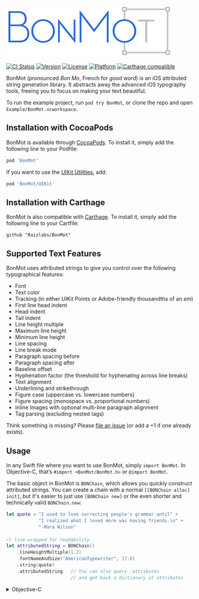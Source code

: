 <img width=443 src="readme-images/BonMot-logo.png" alt="BonMot Logo" />

[![CI Status](http://img.shields.io/travis/Raizlabs/BonMot.svg?style=flat)](https://travis-ci.org/Raizlabs/BonMot)
[![Version](https://img.shields.io/cocoapods/v/BonMot.svg?style=flat)](http://cocoapods.org/pods/BonMot)
[![License](https://img.shields.io/cocoapods/l/BonMot.svg?style=flat)](http://cocoapods.org/pods/BonMot)
[![Platform](https://img.shields.io/cocoapods/p/BonMot.svg?style=flat)](http://cocoapods.org/pods/BonMot)
[![Carthage compatible](https://img.shields.io/badge/Carthage-compatible-4BC51D.svg?style=flat)](https://github.com/Carthage/Carthage)

BonMot (pronounced *Bon Mo*, French for *good word*) is an iOS attributed string generation library. It abstracts away the advanced iOS typography tools, freeing you to focus on making your text beautiful.

To run the example project, run `pod try BonMot`, or clone the repo and open `Example/BonMot.xcworkspace`.

## Installation with CocoaPods

BonMot is available through [CocoaPods](http://cocoapods.org). To install
it, simply add the following line to your Podfile:

```ruby
pod 'BonMot'
```

If you want to use the [UIKit Utilities](#uikit-utilities), add:

```ruby
pod 'BonMot/UIKit'
```

## Installation with Carthage

BonMot is also compatible with [Carthage](https://github.com/Carthage/Carthage). To install it, simply add the following line to your Cartfile:

```ogdl
github "Raizlabs/BonMot"
```

## Supported Text Features

BonMot uses attributed strings to give you control over the following typographical features:

- Font
- Text color
- Tracking (in either UIKit Points or Adobe-friendly thousandths of an *em*)
- First line head indent
- Head indent
- Tail indent
- Line height multiple
- Maximum line height
- Minimum line height
- Line spacing
- Line break mode
- Paragraph spacing before
- Paragraph spacing after
- Baseline offset
- Hyphenation factor (the threshold for hyphenating across line breaks)
- Text alignment
- Underlining and strikethrough
- Figure case (uppercase vs. lowercase numbers)
- Figure spacing (monospace vs. proportional numbers)
- Inline Images with optional multi-line paragraph alignment
- Tag parsing (excluding nested tags)

Think something is missing? Please [file an issue](https://github.com/Raizlabs/BonMot/issues) (or add a +1 if one already exists).

## Usage

In any Swift file where you want to use BonMot, simply `import BonMot`. In Objective-C, that’s `#import <BonMot/BonMot.h>` or `@import BonMot`.

The basic object in BonMot is `BONChain`, which allows you quickly construct attributed strings. You can create a chain with a normal `[[BONChain alloc] init]`, but it's easier to just use `[BONChain new]` or the even shorter and technically valid `BONChain.new`:

```swift
let quote = "I used to love correcting people's grammar until" +
            "I realized what I loved more was having friends.\n" +
            "-Mara Wilson"

// line-wrapped for readability
let attributedString = BONChain()
    .lineHeightMultiple(1.2)
    .fontNameAndSize("AmericanTypewriter", 17.0)
    .string(quote)
    .attributedString   // You can also query .attributes
                        // and get back a dictionary of attributes
```
<details>
<summary>Objective-C</summary>
```objc
NSString *quote = @"I used to love correcting people’s grammar until\
 I realized what I loved more was having friends.\n\
—Mara Wilson";

// line-wrapped for readability
NSAttributedString *attributedString =
BONChain.new // [BONChain new] and [[BONChain alloc] init] also work
    .fontNameAndSize(@"AmericanTypewriter", 17.0)
    .lineHeightMultiple(1.8)
    .string(quote)
    .attributedString; // You can also query .attributes
                       // and get back a dictionary of attributes

```
</details>

You can also create a local variable or property to save a partially-configured chain. All the chaining methods pass copies of the chain, so you don't have to worry about later changes clobbering earlier properties:

```swift
// Base Chain
let birdChain = BONChain()
    .lineHeightMultiple(1.2)
    .font(UIFont.systemFontOfSize(17.0))
    .string("bird")

// Two chains with different colors
// that inherit their parents' properties
let redBirds = birdChain.color(.redColor())
let blueBirds = birdChain.color(.blueColor())

// Two different attributed strings with all attributes shared
// except for text color
let redBirdString = redBirds.attributedString
let blueBirdString = blueBirds.attributedString
```
<details>
<summary>Objective-C</summary>
```objc
// Base Chain
BONChain *birdChain =
BONChain.new
    .lineHeightMultiple(1.2)
    .font([UIFont systemFontOfSize:17.0])
    .string(@"bird");

// Two chains with different colors
// that inherit their parents’ properties
BONChain *redBirds = birdChain.color([UIColor redColor]);
BONChain *blueBirds = birdChain.color([UIColor blueColor]);
</details>

// two different attributed strings with all attributes shared
// except for text color
NSAttributedString *redBirdString = redBirds.attributedString;
NSAttributedString *blueBirdString = blueBirds.attributedString;
```
</details>

## Concatenation

You can concatenate an array of `BONChain`s or `BONText`s:
```swift
let oneFish = BONChain().string("one fish")
let twoFish = BONChain().string("two fish")
let redFish = BONChain().string("red fish").color(.redColor())
let blueFish = BONChain().string("blue fish").color(.blueColor())
let separator = BONChain().string(", ")

let string = BONText.joinTextables([oneFish, twoFish, redFish, blueFish], withSeparator: separator)
```
<details>
<summary>Objective-C</summary>
```objc
BONChain *oneFish = BONChain.new.string(@"one fish");
BONChain *twoFish = BONChain.new.string(@"two fish");
BONChain *redFish = BONChain.new.string(@"red fish").color([UIColor redColor]);
BONChain *blueFish = BONChain.new.string(@"blue fish").color([UIColor blueColor]);
BONChain *separator = BONChain.new.string(@", ");

NSAttributedString *string = [BONText joinTextables:@[ oneFish, twoFish, redFish, blueFish ] withSeparator:separator];
```
</details>

Outputs:

<img width=227 src="readme-images/fish-with-black-comma.png" />

You can also append chains directly to each other:
```swift
let commaSpace = ", "
let chain = BONChain()
chain.appendLink(BONChain().string("one fish"))
chain.appendLink(BONChain().string("two fish"), separator: commaSpace)
chain.appendLink(BONChain().string("red fish").color(.redColor()), separator: commaSpace)
chain.appendLink(BONChain().string("blue fish").color(.blueColor()), separator: commaSpace)

let string = chain.attributedString
```
<details>
<summary>Objective-C</summary>
```objc
NSString *commaSpace = @", ";
BONChain *chain = BONChain.new;
[chain appendLink:BONChain.new.string(@"one fish")];
[chain appendLink:BONChain.new.string(@"two fish") separator:commaSpace];
[chain appendLink:BONChain.new.string(@"red fish").color([UIColor redColor]) separator:commaSpace];
[chain appendLink:BONChain.new.string(@"blue fish").color([UIColor blueColor]) separator:commaSpace];

NSAttributedString *string = chain.attributedString;
```
</details>

Outputs:

<img width=227 src="readme-images/fish-with-red-comma.png" />

(Notice that the comma after `red fish` is red, but in the previous example, it was not colored. This is the behavior that made the most sense to me, but please open an issue or pull request if you think it should be different.)

## Image Attachments

BonMot uses `NSTextAttachment` to embed images in strings. Simply use the `.image` property of a chain:
```swift
let chain = BONChain()
chain.appendLink(BONChain().image(someUIImage).baselineOffset(-4.0))
chain.appendLink(BONChain().string("label with icon"), separator: " ")
let string = chain.attributedString
```
<details>
<summary>Objective-C</summary>
```objc
BONChain *chain = BONChain.new;
[chain appendLink:BONChain.new.image(someUIImage).baselineOffset(-4.0)];
[chain appendLink:BONChain.new.string(@"label with icon") separator: @" "];
NSAttributedString *string = chain.attributedString;
```
</details>

Outputs:

<img width=116 height=22 src="readme-images/label-with-icon.png" />

If you need to wrap multiple lines of text after an image, use the `indentSpacer` property to align the whole paragraph after the image:
```swift
let quote = "This is some text that goes on and on and spans multiple lines, and it all ends up left-aligned"
let chain = BONChain()
chain.appendLink(BONChain().image(someUIImage).indentSpacer(10.0))
chain.appendLink(BONChain().string(quote), separator: " ")
let string = chain.attributedString
```
<details>
<summary>Objective-C</summary>
```objc
NSString *quote = @"This is some text that goes on and on and spans multiple lines, and it all ends up left-aligned";
BONChain *chain = BONChain.new;
[chain appendLink:BONChain.new.image(someUIImage).indentSpacer(10.0)];
[chain appendLink:BONChain.new.string(quote)];
NSAttributedString *attributedString = chain.attributedString;
```
</details>

Outputs:

<img width=285 src="readme-images/wrapped-label-with-icon.png" />

## Special Characters

You can easily access those hard-to-find special characters using the `BONSpecial` class. These include the No-Break Space, En and Em Spaces, various kinds of dashes, and more. If it’s hard to see in your source code or debug logs, it belongs in `BONSpecial`. If you want to add special characters to BonMot, add them to `BONSpecialGenerator.swift` (requires Xcode 7), run `swift BONSpecialGenerator.swift`, and submit a pull request! See `SpecialCharactersCell.m` in the sample project for some examples of how to use `BONSpecial`.

## Querying Properties

Every `BONChain` is backed by a `BONText` object, which you can access through `BONChain`’s `.text` property. Use a chain’s `BONText` if you need to extract properties. This can be useful, for example, when vending a `BONChain` from a view model.

## UIKit Utilities

BonMot provides several utilities that enhance its interoperability with UIKit.

**Note:** to use these utilities, add `pod 'BonMot/UIKit'` to your Podfile.

### Text UI Elements

BonMot provides a `bonTextable` property on `UILabel`, `UITextView`, and `UITextField` that allows assigning a `BONTextable` object to apply styling to any strings assigned via the `-setBonString:` method (or `.bonString = ...` in Objective-C).

**Note:** to use these utilities, add `pod 'BonMot/UIKit'` to your Podfile.
```swift
let label = UILabel()

let chain = BONChain().adobeTracking(300).fontNameAndSize("Avenir-Book", 18.0)

label.bonTextable = chain
label.setBonString("Some initial text.")
```
<details>
<summary>Objective-C</summary>
```objc
UILabel *label = [[UILabel alloc] init];

BONChain *chain = BONChain.new.adobeTracking(300).fontNameAndSize(@"Avenir-Book", 18.0f);

label.bonTextable = chain;
[label setBonString:@"Some initial text."];
```
</details>

Outputs:

<img width=310 src="readme-images/initial-text.png" />

Some time later, you can update the text of the label with a plain string, without losing the original styling from the `BONTextable`.

```swift
label.setBonString("Some updated text.")
```
<details>
<summary>Objective-C</summary>
```objc
label.bonString = @"Some updated text."; // this shorthand is valid in Obj-C
```
</details>


Outputs:

<img width=310 src="readme-images/updated-text.png" />

### Vertical Text Alignment

UIKit lets you align labels by top, bottom, or baseline. BonMot includes `BONTextAlignmentConstraint`, a layout constraint subclass that lets you align labels by cap height and x-height. For some fonts, this is essential to convey the designer’s intention:

<img width=320 src="readme-images/text-alignment.png" alt="Illustration of different methods of aligning text vertically" />

`BONTextAlignmentConstraint` works with any views that expose a `font` property. It uses Key-Value Observing to watch for changes to the `font` property, and adjust its internal measurements accordingly. This is ideal for use with Dynamic Type: if the user changes the font size of the app, `BONTextAlignmentConstraint` will update. You can also use it to align a label with a plain view, as illustrated by the red dotted line views in the example above.

**Warning:** `BONTextAlignmentConstraint` holds strong references to its `firstItem` and `secondItem` properties. Make sure that a view that is constrained by this constraint does not also hold a strong reference to said constraint, because it will cause a retain cycle.

You can use `BONTextAlignmentConstraint` programmatically or in Interface Builder. In code, use the convenience initializer:

```swift
BONTextAlignmentConstraint(item: someLabel,
                      attribute: BONConstraintAttribute.CapHeight,
                      relatedBy: .Equal,
                         toItem: someOtherLabel,
                      attribute: BONConstraintAttribute.CapHeight).active = true
```
<details>
<summary>Objective-C</summary>
```objc
[BONTextAlignmentConstraint constraintWithItem:someLabel
                                     attribute:BONConstraintAttributeCapHeight
                                     relatedBy:NSLayoutRelationEqual
                                        toItem:someOtherLabel
                                     attribute:BONConstraintAttributeCapHeight].active = YES;
```
</details>

In Interface Builder, start by constraining two views to each other with a `top` constraint. Select the constraint, and in the Identity Inspector, change the class to `BONTextAlignmentConstraint`:

<img width=294 src="readme-images/text-alignment-identity-inspector.png" alt="setting the class in the Identity Inspector" />

Next, switch to the Attributes Inspector. `BONTextAlignmentConstraint` exposes two text fields through [IBInspectables](https://developer.apple.com/library/ios/recipes/xcode_help-IB_objects_media/Chapters/CreatingaLiveViewofaCustomObject.html). Type in the attributes you want to align. You will get a run-time error if you enter an invalid value.

<img width=294 src="readme-images/text-alignment-attributes-inspector.png" alt="setting the alignment attributes in the Attributes Inspector" />

The layout won’t change in Interface Builder (IBDesignable is not supported for constraint subclasses), but it will work when you run your code.

**Note:** some of the possible alignment values are not supported in all configurations. Check out [Issue #37](https://github.com/Raizlabs/BonMot/issues/37) for updates.

## Unit Testing helpers

The `bon_humanReadableString` category method on `NSAttributedString` expands special characters out into human-readable strings. This is useful for writing unit tests where you need to compare a BonMot-generated string with an example string which may contain invisible or hard-to-read characters. For example, here’s a string with an embedded image, a non-breaking space, and some text that contains an en dash:
```swift
let chain = BONChain().image(someImage)
chain.appendLink(BONChain().string(BONSpecial.noBreakSpace()))
chain.appendLink(BONChain().string("Monday"))
chain.appendLink(BONChain().string(BONSpecial.enDash()))
chain.appendLink(BONChain().string("Friday"))
print(chain.attributedString.bon_humanReadableString)
```
<details>
<summary>Objective-C</summary>
```objc
BONChain *chain = BONChain.new.image(someImage);
[chain appendLink:BONChain.new.string(BONSpecial.noBreakSpace)];
[chain appendLink:BONChain.new.string(@"Monday")];
[chain appendLink:BONChain.new.string(BONSpecial.enDash)];
[chain appendLink:BONChain.new.string(@"Friday")];

NSLog(@"%@", chain.attributedString.bon_humanReadableString);
```
</details>

Prints this:

```
{image24x36}{noBreakSpace}Monday{enDash}Friday
```

## Tag Styles

BonMot can style text between arbirtrary tags using a `<tag></tag>` format and `\` as an escape character. This allows you to apply styles to substrings of localized strings, whose position, order, and even existence may change from language to language.
```swift
let boldChain = BONChain().fontNameAndSize("Baskerville-Bold", 15.0)
let italicChain = BONChain().fontNameAndSize("Baskerville-Italic", 15.0)

let chain = BONChain().fontNameAndSize("Baskerville", 17.0)
    .tagStyles(["bold": boldChain, "italic": italicChain])
    .string("<bold>This text</bold> contains a \\<bold> tag.\n" +
            "<italic>This text</italic> contains a \\<italic> tag.")
let string = chain.attributedString
```
<details>
<summary>Objective-C</summary>
```objc
BONChain *boldChain = BONChain.new.fontNameAndSize(@"Baskerville-Bold", 15.0f);
BONChain *italicChain = BONChain.new.fontNameAndSize(@"Baskerville-Italic", 15.0f);

BONChain *chain = BONChain.new.fontNameAndSize(@"Baskerville", 17.0f)
    .tagStyles( @{ @"bold": boldChain, @"italic": italicChain } )
    .string(@"<bold>This text</bold> contains a \\<bold> tag.\n<italic>This text</italic> contains an \\<italic> tag.");

NSAttributedString *string = chain.attributedString;
```
</details>

Outputs:

<img width=275 height=40 src="readme-images/tag-styling.png" />

BonMot can also style text between any arbitrary start and end strings using any escape string.
```swift
let boldChain = BONChain().fontNameAndSize("Baskerville-Bold", 15.0)

let chain = BONChain().fontNameAndSize("Baskerville", 17.0)
    .tagComplexStyles([BONTag(startTag: "~start", endTag: "!end", escapeString: "escape", textable: boldChain)])
    .string("~start~This text is wrapped in a escape~start~ tag.!end")
let string = chain.attributedString
```
<details>
<summary>Objective-C</summary>
```objc
BONChain *boldChain = BONChain.new.fontNameAndSize(@"Baskerville-Bold", 15.0f);

BONChain *chain = BONChain.new.fontNameAndSize(@"Baskerville", 17.0f)
.tagComplexStyles(@[BONTagComplexMake(@"~start~", @"!end", @"escape", boldChain)])
.string(@"~start~This text is wrapped in a escape~start~ tag.!end");

NSAttributedString *string = chain.attributedString;
```
</details>

Outputs:

<img width=275 height=25 src="readme-images/arbitrary-tag-styling.png" />

**Note:** Tag styles do not support nested or interleaved tags. The first tag matched will be applied; any additional tags between the start and end will be ignored.


## Contributing

Issues and pull requests are welcome! Please format all code using [`clang-format`](http://clang.llvm.org/docs/ClangFormat.html) and the included `.clang-format` configuration file.


## Author

Zev Eisenberg: <mailto:zev.eisenberg@raizlabs.com>, [@ZevEisenberg](https://twitter.com/zeveisenberg)

Logo by Jon Lopkin: [@jonlopkin](https://twitter.com/jonlopkin)

## License

BonMot is available under the MIT license. See the LICENSE file for more info.

